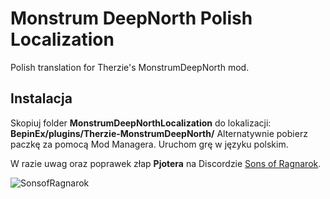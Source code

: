 # Monstrum DeepNorth Polish Localization
Polish translation for Therzie's MonstrumDeepNorth mod.

## Instalacja

Skopiuj folder **MonstrumDeepNorthLocalization** do lokalizacji: **BepinEx/plugins/Therzie-MonstrumDeepNorth/**
Alternatywnie pobierz paczkę za pomocą Mod Managera.
Uruchom grę w języku polskim.


W razie uwag oraz poprawek złap **Pjotera** na Discordzie [Sons of Ragnarok](https://discord.gg/bhzxCZVezB).

![SonsofRagnarok](https://i.imgur.com/G6SKC1W.png)